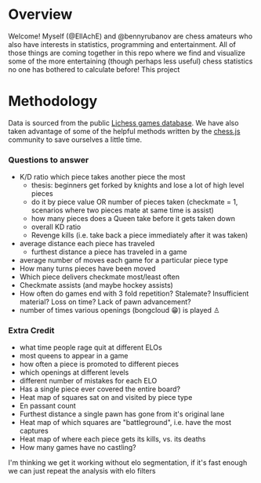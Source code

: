 # Overview

Welcome! Myself (@EllAchE) and @bennyrubanov are chess amateurs who also have interests in statistics, programming and entertainment. All of those things are coming together in this repo where we find and visualize some of the more entertaining (though perhaps less useful) chess statistics no one has bothered to calculate before! This project 

# Methodology

Data is sourced from the public [Lichess games database](https://database.lichess.org/). We have also taken advantage of some of the helpful methods written by the [chess.js](https://github.com/jhlywa/chess.js/blob/master/README.md) community to save ourselves a little time. 

### Questions to answer
- K/D ratio which piece takes another piece the most
    - thesis: beginners get forked by knights and lose a lot of high level pieces
    - do it by piece value OR number of pieces taken (checkmate = 1, scenarios where two pieces mate at same time is assist)
    - how many pieces does a Queen take before it gets taken down
    - overall KD ratio
    - Revenge kills (i.e. take back a piece immediately after it was taken)
- average distance each piece has traveled
    - furthest distance a piece has traveled in a game
- average number of moves each game for a particular piece type
- How many turns pieces have been moved
- Which piece delivers checkmate most/least often
- Checkmate assists (and maybe hockey assists)
- How often do games end with 3 fold repetition? Stalemate? Insufficient material? Loss on time? Lack of pawn advancement?
- number of times various openings (bongcloud 😁) is played ♙

### Extra Credit
- what time people rage quit at different ELOs
- most queens to appear in a game
- how often a piece is promoted to different pieces
- which openings at different levels
- different number of mistakes for each ELO
- Has a single piece ever covered the entire board?
- Heat map of squares sat on and visited by piece type
- En passant count
- Furthest distance a single pawn has gone from it's original lane
- Heat map of which squares are "battleground", i.e. have the most captures
- Heat map of where each piece gets its kills, vs. its deaths
- How many games have no castling?

I'm thinking we get it working without elo segmentation, if it's fast enough we can just repeat the analysis with elo filters

